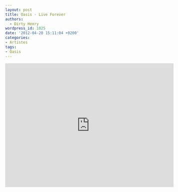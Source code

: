 ```yaml
---
layout: post
title: Oasis - Live Forever
authors:
  - Dirty Henry
wordpress_id: 1025
date: '2012-04-20 15:11:04 +0200'
categories:
- Artistes
tags:
- Oasis
---
```

<iframe width="540" height="396" src="http://www.youtube.com/embed/R2poqYvWsyU" frameborder="0" allowfullscreen></iframe>
